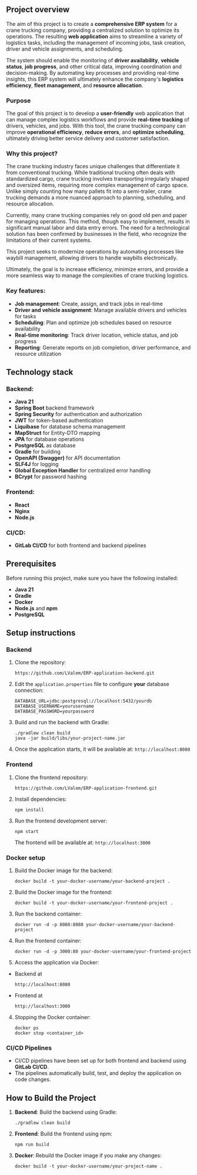 ## Project overview

The aim of this project is to create a **comprehensive ERP system** for a crane trucking company, providing a centralized solution to optimize its operations. The resulting **web application** aims to streamline a variety of logistics tasks, including the management of incoming jobs, task creation, driver and vehicle assignments, and scheduling.

The system should enable the monitoring of **driver availability**, **vehicle status**, **job progress**, and other critical data, improving coordination and decision-making. By automating key processes and providing real-time insights, this ERP system will ultimately enhance the company's **logistics efficiency**, **fleet management**, and **resource allocation**.

### Purpose

The goal of this project is to develop a **user-friendly** web application that can manage complex logistics workflows and provide **real-time tracking** of drivers, vehicles, and jobs. With this tool, the crane trucking company can improve **operational efficiency**, **reduce errors**, and **optimize scheduling**, ultimately driving better service delivery and customer satisfaction.

### Why this project?

The crane trucking industry faces unique challenges that differentiate it from conventional trucking. While traditional trucking often deals with standardized cargo, crane trucking involves transporting irregularly shaped and oversized items, requiring more complex management of cargo space. Unlike simply counting how many pallets fit into a semi-trailer, crane trucking demands a more nuanced approach to planning, scheduling, and resource allocation.

Currently, many crane trucking companies rely on good old pen and paper for managing operations. This method, though easy to implement, results in 
significant manual labor and data entry errors. The need for a technological solution has been confirmed by businesses in the field, 
who recognize the limitations of their current systems. 

This project seeks to modernize operations by automating processes like waybill management, allowing drivers to handle waybills electronically. 

Ultimately, the goal is to increase efficiency, minimize errors, and provide a more seamless way to manage the complexities of crane trucking logistics.

### Key features:
- **Job management**: Create, assign, and track jobs in real-time
- **Driver and vehicle assignment**: Manage available drivers and vehicles for tasks
- **Scheduling**: Plan and optimize job schedules based on resource availability
- **Real-time monitoring**: Track driver location, vehicle status, and job progress
- **Reporting**: Generate reports on job completion, driver performance, and resource utilization


## Technology stack

### Backend:
- **Java 21**
- **Spring Boot** backend framework
- **Spring Security** for authentication and authorization
- **JWT** for token-based authentication
- **Liquibase** for database schema management
- **MapStruct** for Entity-DTO mapping
- **JPA** for database operations
- **PostgreSQL** as database
- **Gradle** for building
- **OpenAPI (Swagger)** for API documentation
- **SLF4J** for logging
- **Global Exception Handler** for centralized error handling
- **BCrypt** for password hashing

### Frontend:
- **React**
- **Nginx**
- **Node.js**

### CI/CD:
- **GitLab CI/CD** for both frontend and backend pipelines

## Prerequisites

Before running this project, make sure you have the following installed:
- **Java 21**
- **Gradle**
- **Docker**
- **Node.js** and **npm**
- **PostgreSQL**

## Setup instructions

### Backend

1. Clone the repository:
   ```
   https://github.com/LValem/ERP-application-backend.git
   ```

2. Edit the `application.properties` file to configure **your** database connection:
   ```
   DATABASE_URL=jdbc:postgresql://localhost:5432/yourdb
   DATABASE_USERNAME=yourusername
   DATABASE_PASSWORD=yourpassword
   ```

3. Build and run the backend with Gradle:
   ```
   ./gradlew clean build
   java -jar build/libs/your-project-name.jar
   ```

4. Once the application starts, it will be available at: `http://localhost:8080`

### Frontend

1. Clone the frontend repository:
   ```
   https://github.com/LValem/ERP-application-frontend.git
   ```

2. Install dependencies:
   ```
   npm install
   ```

3. Run the frontend development server:
   ```
   npm start
   ```

   The frontend will be available at: `http://localhost:3000`

### Docker setup

1. Build the Docker image for the backend:
   ```
   docker build -t your-docker-username/your-backend-project .
   ```

1. Build the Docker image for the frontend:
   ```
   docker build -t your-docker-username/your-frontend-project .
   ```

2. Run the backend container:
   ```
   docker run -d -p 8080:8080 your-docker-username/your-backend-project
   ```

2. Run the frontend container:
   ```
   docker run -d -p 3000:80 your-docker-username/your-frontend-project
   ```

3. Access the application via Docker:
* Backend at
   ```
   http://localhost:8080
   ```
* Frontend at
  ```
  http://localhost:3000
  ```

4. Stopping the Docker container:
   ```
   docker ps
   docker stop <container_id>
   ```

### CI/CD Pipelines

- CI/CD pipelines have been set up for both frontend and backend using **GitLab CI/CD**.
- The pipelines automatically build, test, and deploy the application on code changes.

## How to Build the Project

1. **Backend**: Build the backend using Gradle:
   ```
   ./gradlew clean build
   ```

2. **Frontend**: Build the frontend using npm:
   ```
   npm run build
   ```

3. **Docker**: Rebuild the Docker image if you make any changes:
   ```
   docker build -t your-docker-username/your-project-name .
   ```
